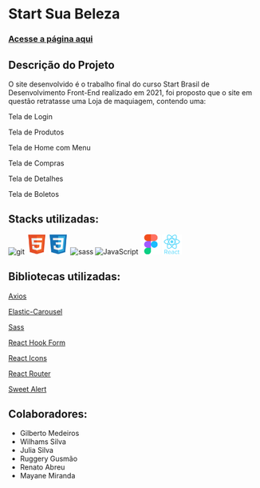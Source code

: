 # Start Sua Beleza
### <a href="https://zealous-hypatia-ee860e.netlify.app" target="_blank">Acesse a página aqui</a>

## Descrição do Projeto
<p>O site desenvolvido é o trabalho final do curso Start Brasil de Desenvolvimento Front-End realizado em 2021, foi proposto que o site em questão retratasse uma Loja de maquiagem, contendo uma:</p>
<p>Tela de Login</p>
<p>Tela de Produtos</p>
<p>Tela de Home com Menu</p>
<p>Tela de Compras</p>
<p>Tela de Detalhes</p>
<p>Tela de Boletos</p>

## Stacks utilizadas: 
<p>
<img alt="git" width="40" height="40" src="https://www.vectorlogo.zone/logos/git-scm/git-scm-icon.svg">
<img alt="html5" height="40" width="40" src="https://raw.githubusercontent.com/devicons/devicon/master/icons/html5/html5-original.svg">
<img alt="css3" height="40" width="40" src="https://raw.githubusercontent.com/devicons/devicon/master/icons/css3/css3-original.svg">
<img alt="sass" height="40" width="40" src="https://cdn.jsdelivr.net/gh/devicons/devicon/icons/sass/sass-original.svg">
<img alt="JavaScript" height="40 width="40" src="https://upload.wikimedia.org/wikipedia/commons/9/99/Unofficial_JavaScript_logo_2.svg">
<img alt="figma" height="40" width="40" src="https://raw.githubusercontent.com/devicons/devicon/master/icons/figma/figma-original.svg">
<img alt="react" width="40" height="40" src="https://raw.githubusercontent.com/devicons/devicon/master/icons/react/react-original-wordmark.svg">
</p>
                                                                                                                                               
## Bibliotecas utilizadas:
<p><a href="https://www.npmjs.com/package/axios" target="_blank">Axios</a><p/>
<p><a href="https://www.npmjs.com/package/react-elastic-carousel" target="_blank">Elastic-Carousel</a><p/>
<p><a href="https://www.npmjs.com/package/node-sass" target="_blank">Sass</a><p/>
<p><a href="https://www.npmjs.com/package/react-hook-form" target="_blank">React Hook Form</a><p/>
<p><a href="https://react-icons.github.io/react-icons/" target="_blank">React Icons</a><p/>
<p><a href="https://www.npmjs.com/package/react-router" target="_blank">React Router</a><p/>                                                                     
<p><a href="https://sweetalert.js.org/docs/" target="_blank">Sweet Alert</a><p/>

## Colaboradores: 

* Gilberto Medeiros 
* Wilhams Silva 
* Julia Silva
* Ruggery Gusmão 
* Renato Abreu 
* Mayane Miranda
